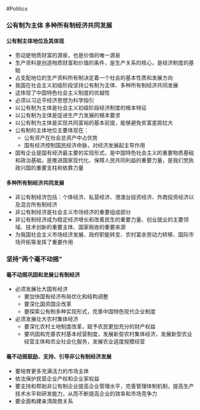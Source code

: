 #Politics 
### 公有制为主体 多种所有制经济共同发展
#### 公有制主体地位及其体现
- 劳动是物质财富的源泉，也是价值的唯一源泉
- 生产资料是创造物质财富和价值的条件，是生产关系的核心，是经济制度的基础
- 占支配地位的生产资料所有制决定着一个社会的基本性质和发展方向
- 我国在社会主义初级阶段坚持公有制为主体、多种所有制经济共同发展
- 这体现了中国特色社会主义制度的优越性
- 必须以习近平经济思想为科学指引
- 以公有制为主体是社会主义初级阶段经济制度的根本特征
- 以公有制为主体是促进生产力发展的根本要求
- 以公有制为主体是实现共同富裕的基本前提，能够避免贫富差距拉大
- 公有制的主体地位主要体现在：
	- 公有资产在社会总资产中占优势
	- 国有经济控制国民经济命脉，对经济发展起主导作用
- 国有企业是国有经济最主要的实现形式，是中国特色社会主义的重要物质基础和政治基础，是推进国家现代化、保障人民共同利益的重要力量，是我们党执政兴国的重要支柱和依靠力量
#### 多种所有制经济共同发展
- 非公有制经济包括：个体经济、私营经济、港澳台投资经济、外商投资经济以及混合所有制经济
- 非公有制经济是社会主义市场经济的重要组成部分
- 非公有制经济成为稳定经济增长和改善民生的重要力量、创业就业的主要领域、技术创新的重要主体、国家税收的重要来源
- 为我国社会主义市场经济发展、政府职能转变、农村富余劳动力转移、国际市场开拓等发挥了重要作用
### 坚持“两个毫不动摇”
#### 毫不动摇巩固和发展公有制经济
- 必须发展壮大国有经济
	- 要加快国有经济布局优化和结构调整
	- 要深化国资国企改革
	- 要探索公有制多种实现形式，完善中国特色现代企业制度
- 必须发展壮大农村集体经济
	- 要深化农村土地制度改革，赋予农民更加充分的财产权益
	- 要巩固和完善农村基本经营制度，发展新型农村集体经济，发展新型农业经营主体和农业社会化服务，发展农业适度规模经营
#### 毫不动摇鼓励、支持、引导非公有制经济发展
- 要培育更多充满活力的市场主体
- 依法保护民营企业产权和企业家权益
- 要支持和帮助非公有制企业提高企业管理水平，完善管理体制机制，提高生产技术水平和研发能力，从而不断提高企业的效率和市场竞争力
- 要全面构建亲清政商关系